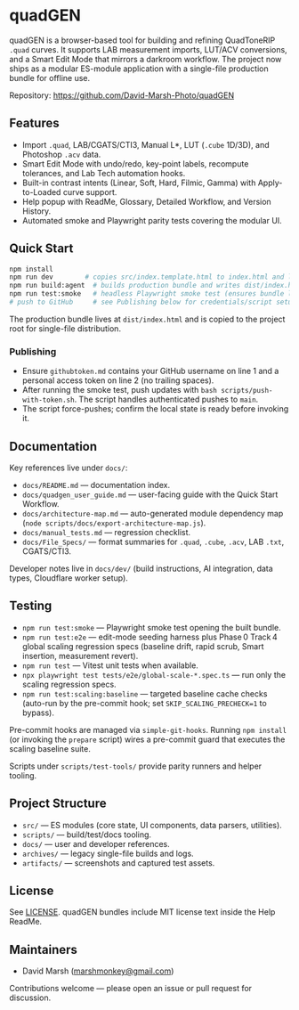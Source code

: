 # quadGEN

quadGEN is a browser-based tool for building and refining QuadToneRIP `.quad` curves. It supports LAB measurement imports, LUT/ACV conversions, and a Smart Edit Mode that mirrors a darkroom workflow. The project now ships as a modular ES-module application with a single-file production bundle for offline use.

Repository: https://github.com/David-Marsh-Photo/quadGEN

## Features
- Import `.quad`, LAB/CGATS/CTI3, Manual L*, LUT (`.cube` 1D/3D), and Photoshop `.acv` data.
- Smart Edit Mode with undo/redo, key-point labels, recompute tolerances, and Lab Tech automation hooks.
- Built-in contrast intents (Linear, Soft, Hard, Filmic, Gamma) with Apply-to-Loaded curve support.
- Help popup with ReadMe, Glossary, Detailed Workflow, and Version History.
- Automated smoke and Playwright parity tests covering the modular UI.

## Quick Start
```bash
npm install
npm run dev        # copies src/index.template.html to index.html and launches Vite dev server
npm run build:agent  # builds production bundle and writes dist/index.html + root index.html
npm run test:smoke   # headless Playwright smoke test (ensures bundle loads without console errors)
# push to GitHub     # see Publishing below for credentials/script setup
```

The production bundle lives at `dist/index.html` and is copied to the project root for single-file distribution.

### Publishing

- Ensure `githubtoken.md` contains your GitHub username on line 1 and a personal access token on line 2 (no trailing spaces).
- After running the smoke test, push updates with `bash scripts/push-with-token.sh`. The script handles authenticated pushes to `main`.
- The script force-pushes; confirm the local state is ready before invoking it.

## Documentation
Key references live under `docs/`:
- `docs/README.md` — documentation index.
- `docs/quadgen_user_guide.md` — user-facing guide with the Quick Start Workflow.
- `docs/architecture-map.md` — auto-generated module dependency map (`node scripts/docs/export-architecture-map.js`).
- `docs/manual_tests.md` — regression checklist.
- `docs/File_Specs/` — format summaries for `.quad`, `.cube`, `.acv`, LAB `.txt`, CGATS/CTI3.

Developer notes live in `docs/dev/` (build instructions, AI integration, data types, Cloudflare worker setup).

## Testing
- `npm run test:smoke` — Playwright smoke test opening the built bundle.
- `npm run test:e2e` — edit-mode seeding harness plus Phase 0 Track 4 global scaling regression specs (baseline drift, rapid scrub, Smart insertion, measurement revert).
- `npm run test` — Vitest unit tests when available.
- `npx playwright test tests/e2e/global-scale-*.spec.ts` — run only the scaling regression specs.
- `npm run test:scaling:baseline` — targeted baseline cache checks (auto-run by the pre-commit hook; set `SKIP_SCALING_PRECHECK=1` to bypass).

Pre-commit hooks are managed via `simple-git-hooks`. Running `npm install` (or invoking the `prepare` script) wires a pre-commit guard that executes the scaling baseline suite.

Scripts under `scripts/test-tools/` provide parity runners and helper tooling.

## Project Structure
- `src/` — ES modules (core state, UI components, data parsers, utilities).
- `scripts/` — build/test/docs tooling.
- `docs/` — user and developer references.
- `archives/` — legacy single-file builds and logs.
- `artifacts/` — screenshots and captured test assets.

## License
See [LICENSE](LICENSE). quadGEN bundles include MIT license text inside the Help ReadMe.

## Maintainers
- David Marsh (marshmonkey@gmail.com)

Contributions welcome — please open an issue or pull request for discussion.
